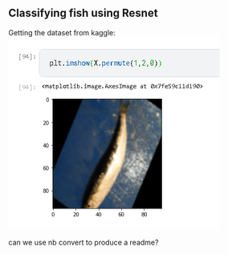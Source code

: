 ## Classifying fish using Resnet

Getting the dataset from kaggle: 
![](fish_dataset.png)

can we use nb convert to produce a readme?